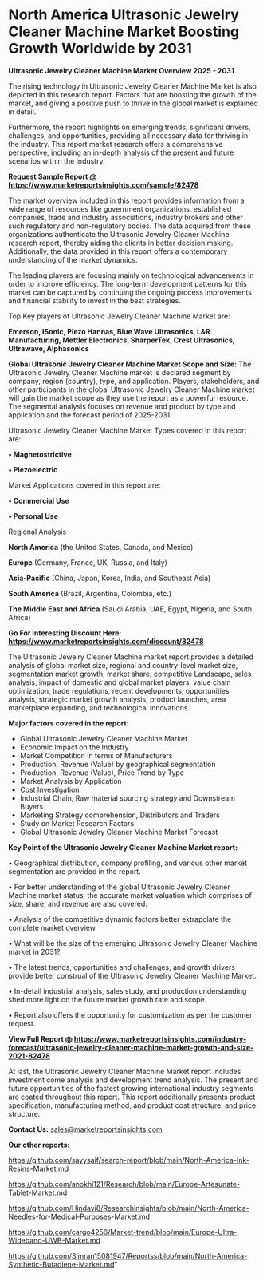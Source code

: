 # North America Ultrasonic Jewelry Cleaner Machine Market Boosting Growth Worldwide by 2031

<Strong> Ultrasonic Jewelry Cleaner Machine Market Overview 2025 - 2031</strong>

The rising technology in Ultrasonic Jewelry Cleaner Machine Market is also depicted in this research report. Factors that are boosting the growth of the market, and giving a positive push to thrive in the global market is explained in detail.

Furthermore, the report highlights on emerging trends, significant drivers, challenges, and opportunities, providing all necessary data for thriving in the industry. This report market research offers a comprehensive perspective, including an in-depth analysis of the present and future scenarios within the industry.

<strong>Request Sample Report @ <a href=https://www.marketreportsinsights.com/sample/82478>https://www.marketreportsinsights.com/sample/82478</a></strong>

The market overview included in this report provides information from a wide range of resources like government organizations, established companies, trade and industry associations, industry brokers and other such regulatory and non-regulatory bodies. The data acquired from these organizations authenticate the Ultrasonic Jewelry Cleaner Machine research report, thereby aiding the clients in better decision making. Additionally, the data provided in this report offers a contemporary understanding of the market dynamics.

The leading players are focusing mainly on technological advancements in order to improve efficiency. The long-term development patterns for this market can be captured by continuing the ongoing process improvements and financial stability to invest in the best strategies.

Top Key players of Ultrasonic Jewelry Cleaner Machine Market are:

<strong>Emerson, ISonic, Piezo Hannas, Blue Wave Ultrasonics, L&R Manufacturing, Mettler Electronics, SharperTek, Crest Ultrasonics, Ultrawave, Alphasonics</strong>

<strong><b>Global Ultrasonic Jewelry Cleaner Machine Market Scope and Size:</b></strong>
The Ultrasonic Jewelry Cleaner Machine market is declared segment by company, region (country), type, and application. Players, stakeholders, and other participants in the global Ultrasonic Jewelry Cleaner Machine market will gain the market scope as they use the report as a powerful resource. The segmental analysis focuses on revenue and product by type and application and the forecast period of 2025-2031.

Ultrasonic Jewelry Cleaner Machine Market Types covered in this report are:

<strong>• Magnetostrictive

• Piezoelectric</strong>

Market Applications covered in this report are:

<strong>• Commercial Use

• Personal Use</strong> 

Regional Analysis

<strong>North America</strong> (the United States, Canada, and Mexico)

<strong>Europe</strong> (Germany, France, UK, Russia, and Italy)

<strong>Asia-Pacific</strong> (China, Japan, Korea, India, and Southeast Asia)

<strong>South America</strong> (Brazil, Argentina, Colombia, etc.)

<strong>The Middle East and Africa</strong> (Saudi Arabia, UAE, Egypt, Nigeria, and South Africa)

<strong>Go For Interesting Discount Here: <a href=https://www.marketreportsinsights.com/discount/82478>https://www.marketreportsinsights.com/discount/82478</a></strong>

The Ultrasonic Jewelry Cleaner Machine market report provides a detailed analysis of global market size, regional and country-level market size, segmentation market growth, market share, competitive Landscape, sales analysis, impact of domestic and global market players, value chain optimization, trade regulations, recent developments, opportunities analysis, strategic market growth analysis, product launches, area marketplace expanding, and technological innovations.

<strong><b>Major factors covered in the report:</b></strong>
<ul>
  <li>Global Ultrasonic Jewelry Cleaner Machine Market </li>
  <li>Economic Impact on the Industry</li>
  <li>Market Competition in terms of Manufacturers</li>
  <li>Production, Revenue (Value) by geographical segmentation</li>
  <li>Production, Revenue (Value), Price Trend by Type</li>
  <li>Market Analysis by Application</li>
  <li>Cost Investigation</li>
  <li>Industrial Chain, Raw material sourcing strategy and Downstream Buyers</li>
  <li>Marketing Strategy comprehension, Distributors and Traders</li>
  <li>Study on Market Research Factors</li>
  <li>Global Ultrasonic Jewelry Cleaner Machine Market Forecast</li>
</ul>

<strong><b>Key Point of the Ultrasonic Jewelry Cleaner Machine Market report:</b></strong>

• Geographical distribution, company profiling, and various other market segmentation are provided in the report.

• For better understanding of the global Ultrasonic Jewelry Cleaner Machine market status, the accurate market valuation which comprises of size, share, and revenue are also covered.

• Analysis of the competitive dynamic factors better extrapolate the complete market overview

• What will be the size of the emerging Ultrasonic Jewelry Cleaner Machine market in 2031?

• The latest trends, opportunities and challenges, and growth drivers provide better construal of the Ultrasonic Jewelry Cleaner Machine Market.

• In-detail industrial analysis, sales study, and production understanding shed more light on the future market growth rate and scope.

• Report also offers the opportunity for customization as per the customer request.

<strong><b>View Full Report @ <a href=https://www.marketreportsinsights.com/industry-forecast/ultrasonic-jewelry-cleaner-machine-market-growth-and-size-2021-82478>https://www.marketreportsinsights.com/industry-forecast/ultrasonic-jewelry-cleaner-machine-market-growth-and-size-2021-82478</a></b></strong>


At last, the Ultrasonic Jewelry Cleaner Machine Market report includes investment come analysis and development trend analysis. The present and future opportunities of the fastest growing international industry segments are coated throughout this report. This report additionally presents product specification, manufacturing method, and product cost structure, and price structure.

<strong>Contact Us:</strong>
sales@marketreportsinsights.com

<strong>Our other reports:</strong>

<a href=https://github.com/sayysaif/search-report/blob/main/North-America-Ink-Resins-Market.md>https://github.com/sayysaif/search-report/blob/main/North-America-Ink-Resins-Market.md</a>

<a href=https://github.com/anokhi121/Research/blob/main/Europe-Artesunate-Tablet-Market.md>https://github.com/anokhi121/Research/blob/main/Europe-Artesunate-Tablet-Market.md</a>

<a href=https://github.com/Hindavi8/Researchinsights/blob/main/North-America-Needles-for-Medical-Purposes-Market.md>https://github.com/Hindavi8/Researchinsights/blob/main/North-America-Needles-for-Medical-Purposes-Market.md</a>

<a href=https://github.com/cargo4256/Market-trend/blob/main/Europe-Ultra-Wideband-UWB-Market.md>https://github.com/cargo4256/Market-trend/blob/main/Europe-Ultra-Wideband-UWB-Market.md</a>

<a href=https://github.com/Simran15081947/Reportss/blob/main/North-America-Synthetic-Butadiene-Market.md>https://github.com/Simran15081947/Reportss/blob/main/North-America-Synthetic-Butadiene-Market.md</a>"
